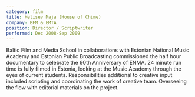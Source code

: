 ```yaml
---
category: film
title: Helisev Maja (House of Chime)
company: BFM & EMTA
position: Director / Scriptwriter
performed: Dec 2008-Sep 2009
---
```

Baltic Film and Media School in collaborations with Estonian National Music Academy and Estonian Public Broadcasting commissioned the half hour documentary to celebrate the 90th Anniversary of ENMA. 24 minute run time is fully filmed in Estonia, looking at the Music Academy through the eyes of current students. Responsibilities additional to creative input included scripting and coordinating the work of creative team. Overseeing the flow with editorial materials on the project.
